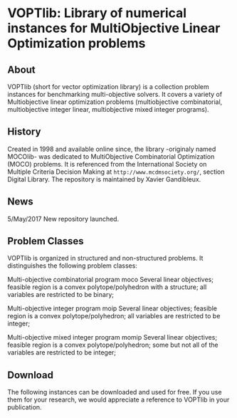 VOPTlib: Library of numerical instances for MultiObjective Linear Optimization problems
==
	
About 
-- 
VOPTlib (short for vector optimization library) is a collection problem instances for benchmarking multi-objective solvers.
It covers a variety of Multiobjective linear optimization problems (multiobjective combinatorial, multiobjective integer linear, multiobjective mixed integer programs).

History
--
Created in 1998 and available online since, the library -originaly named MOCOlib- was dedicated to MultiObjective Combinatorial Optimization (MOCO) problems. 
It is referenced from the International Society on Multiple Criteria Decision Making at `http://www.mcdmsociety.org/`, section Digital Library.
The repository is maintained by Xavier Gandibleux.


News
--
5/May/2017 	New repository launched.

Problem Classes
--
VOPTlib is organized in structured and non-structured problems.
It distinguishes the following problem classes:

Multi-objective combinatorial program 	moco 	Several linear objectives; feasible region is a convex polytope/polyhedron with a structure; all variables are restricted to be binary;

Multi-objective integer program 	moip 	Several linear objectives; feasible region is a convex polytope/polyhedron; all variables are restricted to be integer;

Multi-objective mixed integer program 	momip 	Several linear objectives; feasible region is a convex polytope/polyhedron; some but not all of the variables are restricted to be integer;

Download
--
The following instances can be downloaded and used for free. 
If you use them for your research, we would appreciate a reference to VOPTlib in your publication. 